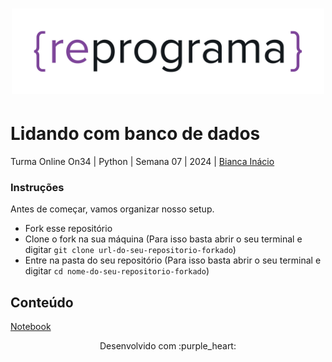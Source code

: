 <h1 align="center">
  <img src="assets/reprograma-fundos-claros.png" alt="logo reprograma" width="500">
</h1>

# Lidando com banco de dados

Turma Online On34 | Python | Semana 07 | 2024 | [Bianca Inácio](https://www.linkedin.com/in/biancainacio)

### Instruções
Antes de começar, vamos organizar nosso setup.
* Fork esse repositório 
* Clone o fork na sua máquina (Para isso basta abrir o seu terminal e digitar `git clone url-do-seu-repositorio-forkado`)
* Entre na pasta do seu repositório (Para isso basta abrir o seu terminal e digitar `cd nome-do-seu-repositorio-forkado`)

## Conteúdo
[Notebook]()

<p align="center">
Desenvolvido com :purple_heart:  
</p>

